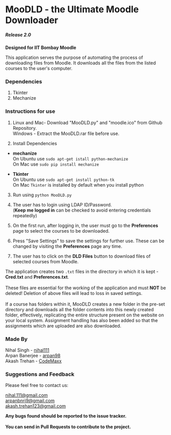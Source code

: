 # MooDLD - the Ultimate Moodle Downloader

##### Release 2.0

**Designed for IIT Bombay Moodle**

This application serves the purpose of automating the process of downloading files from Moodle.
It downloads all the files from the listed courses to the user's computer.

### Dependencies

1. Tkinter
2. Mechanize

### Instructions for use

1. Linux and Mac- Download "MooDLD.py" and "moodle.ico" from Github Repository.<br/>
Windows - Extract the MooDLD.rar file before use.

2. Install Dependencies
  - **mechanize**  <br/>On Ubuntu use `sudo apt-get istall python-mechanize` <br/>
  On Mac use `sudo pip install mechanize`

  - **Tkinter** <br/>
  On Ubuntu use `sudo apt-get install python-tk`<br/>
  On Mac `Tkinter` is installed by default when you install python

3. Run using `python MooDLD.py`

4. The user has to login using LDAP ID/Password. <br/>(**Keep me logged in** can be checked to avoid entering credentials repeatedly)

5. On the first run, after logging in, the user must go to the **Preferences** page to select the courses to be downloaded.

6. Press "Save Settings" to save the settings for further use. These can be changed by visiting the **Preferences** page any time.

7. The user has to click on the **DLD Files** button to download files of selected courses from Moodle.


The application creates two `.txt` files in the directory in which it is kept - **Cred.txt** and **Preferences.txt**.
<br/><br/>These files are essential for the working of the application and must **NOT** be deleted! Deletion of above files will lead to loss in saved settings.<br/><br/>
If a course has folders within it, MooDLD creates a new folder in the pre-set directory and downloads all the folder contents into this newly created folder, effectively, replicating the entire structure present on the website on your local system.
Assignment handling has also been added so that the assignments which are uploaded are also downloaded.

### Made By
Nihal Singh - [nihal111](https://github.com/nihal111)<br/>
Arpan Banerjee - [arpan98](https://github.com/arpan98)<br/>
Akash Trehan - [CodeMaxx](https://github.com/CodeMaxx)

### Suggestions and Feedback

Please feel free to contact us:

[nihal.111@gmail.com](nihal.111@gmail.com)<br/>
[arpanbnrj9@gmail.com](arpanbnrj9@gmail.com)<br/>
[akash.trehan123@gmail.com](akash.trehan123@gmail.com)<br/>

**Any bugs found should be reported to the issue tracker.**<br/><br/>
**You can send in Pull Requests to contribute to the project.**

